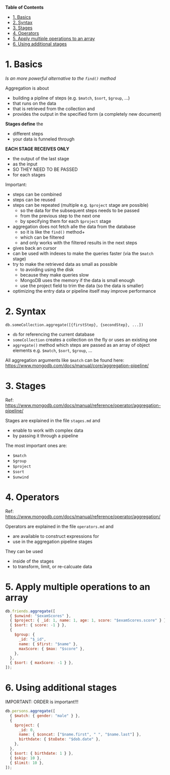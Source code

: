 **Table of Contents**

- [1. Basics](#1-basics)
- [2. Syntax](#2-syntax)
- [3. Stages](#3-stages)
- [4. Operators](#4-operators)
- [5. Apply multiple operations to an array](#5-apply-multiple-operations-to-an-array)
- [6. Using additional stages](#6-using-additional-stages)

# 1. Basics

_Is an more powerful alternative to the `find()` method_

Aggregation is about

- building a pipline of steps (e.g. `$match`, `$sort`, `$group`, ...)
- that runs on the data
- that is retrieved from the collection and
- provides the output in the specified form (a completely new document)

**Stages define** the

- different steps
- your data is funneled through

**EACH STAGE RECEIVES ONLY**

- the output of the last stage
- as the input
- SO THEY NEED TO BE PASSED
- for each stages

Important:

- steps can be combined
- steps can be reused
- steps can be repeated (multiple e.g. `$project` stage are possible)
  - so the data for the subsequent steps needs to be passed
  - from the previous step to the next one
  - by specifying them for each `$project` stage
- aggregation does not fetch alle the data from the database
  - so it is like the `find()` method+
  - which can be filtered
  - and only works with the filtered results in the next steps
- gives back an cursor
- can be used with indexes to make the queries faster (via the `$match` stage)
- try to make the retrieved data as small as possible
  - to avoiding using the disk
  - because they make queries slow
  - MongoDB uses the memory if the data is small enough
  - use the project field to trim the data (so the data is smaller)
- optimizing the entry data or pipeline itself may improve performance

# 2. Syntax

`db.someCollection.aggregate([{firstStep}, {secondStep}, ...])`

- `db` for referencing the current database
- `someCollection` creates a collection on the fly or uses an existing one
- `aggregate()` method which steps are passed as an array of object elements e.g. `$match`, `$sort`, `$group`, ...

All aggregation arguments like `$match` can be found here:
https://www.mongodb.com/docs/manual/core/aggregation-pipeline/

# 3. Stages

Ref: https://www.mongodb.com/docs/manual/reference/operator/aggregation-pipeline/

Stages are explained in the file `stages.md` and

- enable to work with complex data
- by passing it through a pipeline

The most important ones are:

- `$match`
- `$group`
- `$project`
- `$sort`
- `$unwind`

# 4. Operators

Ref: https://www.mongodb.com/docs/manual/reference/operator/aggregation/

Operators are explained in the file `operators.md` and

- are available to construct expressions for
- use in the aggregation pipeline stages

They can be used

- inside of the stages
- to transform, limit, or re-calcuate data

# 5. Apply multiple operations to an array

```javascript
db.friends.aggregate([
  { $unwind: "$examScores" },
  { $project: { _id: 1, name: 1, age: 1, score: "$examScores.score" } },
  { $sort: { score: -1 } },
  {
    $group: {
      _id: "$_id",
      name: { $first: "$name" },
      maxScore: { $max: "$score" },
    },
  },
  { $sort: { maxScore: -1 } },
]);
```

# 6. Using additional stages

IMPORTANT: ORDER is important!!!

```javascript
db.persons.aggregate([
  { $match: { gender: "male" } },
  {
    $project: {
      _id: 0,
      name: { $concat: ["$name.first", " ", "$name.last"] },
      birthdate: { $toDate: "$dob.date" },
    },
  },
  { $sort: { birthdate: 1 } },
  { $skip: 10 },
  { $limit: 10 },
]);
```
